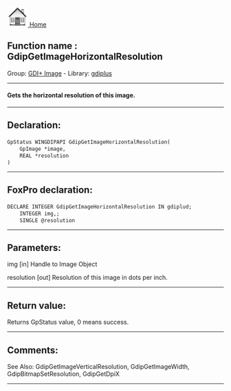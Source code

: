 [<img src="../../images/home.png"> Home ](https://github.com/VFPX/Win32API)  

## Function name : GdipGetImageHorizontalResolution
Group: [GDI+ Image](../../functions_group.md#GDIplus_Image)  -  Library: [gdiplus](../../../libraries.md#gdiplus)  
***  


#### Gets the horizontal resolution of this image.
***  


## Declaration:
```foxpro  
GpStatus WINGDIPAPI GdipGetImageHorizontalResolution(
	GpImage *image,
	REAL *resolution
)  
```  
***  


## FoxPro declaration:
```foxpro  
DECLARE INTEGER GdipGetImageHorizontalResolution IN gdiplud;
	INTEGER img,;
	SINGLE @resolution  
```  
***  


## Parameters:
img
[in] Handle to Image Object

resolution
[out] Resolution of this image in dots per inch.  
***  


## Return value:
Returns GpStatus value, 0 means success.  
***  


## Comments:
See Also: GdipGetImageVerticalResolution, GdipGetImageWidth, GdipBitmapSetResolution, GdipGetDpiX   
  
***  

